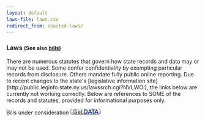 ```yaml
---
layout: default
laws-file: laws.csv
redirect_from: enacted-laws/
---
```


<h3>Laws <small>(See also <a href="{{site.baseUrl}}/bills">bills</a>)</small></h3>
<p>There are numerous statutes that govern how state records and data may or may not be used. Some confer confidentiality by exempting particular records from disclosure. Others mandate fully public online reporting.  Due to recent changes to the state's [legislative information site](http://public.leginfo.state.ny.us/lawssrch.cgi?NVLWO:), the links below are currently not working correctly. Below are references to SOME of the records and statutes, provided for informational purposes only.</p>

<div class="panel panel-default">
  <div class="panel-heading">
    Bills under consideration<span id="laws-count"></span>
    <span class="pull-right"><a href="{{site.baseUrl}}/laws/{{page.laws_file}}"><img src="https://raw.githubusercontent.com/BetaNYC/getDataButton/master/png/80x15.png" alt="download raw data"></a></span>
  </div>
  <div id="laws-div"></div>
</div>

<script type="text/javascript" src="//cdn.datatables.net/1.10.4/js/jquery.dataTables.min.js"></script>
<script type="text/javascript" src="{{ site.baseUrl }}/js/jquery-csv.0.71.js"></script>
<link rel="stylesheet" type="text/css" href="//cdn.datatables.net/1.10.4/css/jquery.dataTables.min.css">

<script type="text/javascript">

  $( document ).ready(function() {
    $.ajax("{{site.baseUrl}}/laws/{{page.laws-file}}", {
      success: function(returnedData, textStatus, jqXHR) {
        $.csv.toObjects(returnedData, {}, function(err, csvData) {
          $("#laws-div").html('<table id="laws-table" cellpadding="0" cellspacing="0" border="0" class="display" width="100%"></table>');
          $("#laws-table").DataTable({
            // "ajax": webUrl,   // loading data this way doesn't work. Maybe a jquery version compatability issue?
            "data": csvData,
            "paging": false,
            "processing": true,  // only useful if DataTable's ajax handler is used
            "order": [[1,"asc"],[2, "asc"]],
            "columns": [
              {"title": "Requirement(s)","data":"requires", "width": "10%"},
              {"title": "Source", "data": "source", "width": "10%"},
              {"title": "Law", "data": "Law", "width": "35%", "render": function(data, type, full, meta){
                if (full.link) { return '<a href="' + full.link + '" target="_new">' + full.law + ' ' + full.section + '</a>' }
                  else { return full.law + ' ' + full.section }
              }},
              {"title": "Description", "data":"description", "width": "35%"},
              {"title": "Notes", "data": "notes", "width": "15%"}
            ]
          });
          $("#laws_count").text('Total items: ' + $("#laws-table").DataTable().rows()[0].length);
        });
      },
      error: function(jqXHR, textStatus, errorThrown) {
        alert("unable to load CSV data file: " + errorThrown);
      }
    });
  });
  
</script>
